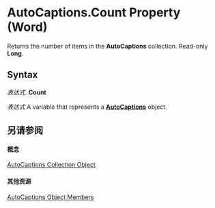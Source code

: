 
# AutoCaptions.Count Property (Word)

Returns the number of items in the  **AutoCaptions** collection. Read-only **Long**.


## Syntax

 _表达式_. **Count**

 _表达式_ A variable that represents a **[AutoCaptions](da4bd001-8f4c-28c9-4f46-a5a6499000a8.md)** object.


## 另请参阅


#### 概念


[AutoCaptions Collection Object](da4bd001-8f4c-28c9-4f46-a5a6499000a8.md)
#### 其他资源


[AutoCaptions Object Members](http://msdn.microsoft.com/library/cff144e8-cb63-f4aa-06d6-307fcb3f5113%28Office.15%29.aspx)